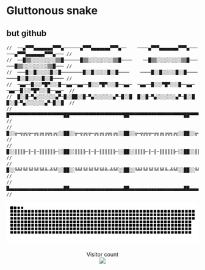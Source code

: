 # Gluttonous snake 
## but github
    //  ──▄▀▀▀▄▄▄▄▄▄▄▀▀▀▄──────▄▀▀▀▄▄▄▄▄▄▄▀▀▀▄──    ────▄▀▀▀▄▄▄▄▄▄▄▀▀▀▄─── ───▄▀▀▀▄▄▄▄▄▄▄▀▀▀▄─── //
    //  ──█▒▒░░░░░░░░░▒▒█──────█▒▒░░░░░░░░░▒▒█────    ──█▒▒░░░░░░░░░▒▒█─── ───█▒▒░░░░░░░░░▒▒█─── //
    //  ───█░░█░░░░░█░░█────────█░░█░░░░░█░░█────    ────█░░█░░░░░█░░█──── ────█░░█░░░░░█░░█──── //
    //  ─▄▄──█░░░▀█▀░░░█──▄▄──▄▄──█░░░▀█▀░░░█──▄▄─  ─▄▄──█░░░▀█▀░░░█──▄▄─ ─▄▄──█░░░▀█▀░░░█──▄▄─  //
    //  █░░█─▀▄░░░░░░░▄▀─█░░██░░█─▀▄░░░░░░░▄▀─█░░█  █░░█─▀▄░░░░░░░▄▀─█░░█ █░░█─▀▄░░░░░░░▄▀─█░░█  //
    //  █▀▀▀▀▀▀▀▀▀▀▀▀▀▀▀▀▀▀▀▀██▀▀▀▀▀▀▀▀▀▀▀▀▀▀▀▀▀▀▀▀██▀▀▀▀▀▀▀▀▀▀▀▀▀▀▀▀▀▀▀▀██▀▀▀▀▀▀▀▀▀▀▀▀▀▀▀▀▀▀▀▀█ //
    //  █░░╦─╦╔╗╦─╔╗╔╗╔╦╗╔╗░░██░░╦─╦╔╗╦─╔╗╔╗╔╦╗╔╗░░██░░╦─╦╔╗╦─╔╗╔╗╔╦╗╔╗░░██░░╦─╦╔╗╦─╔╗╔╗╔╦╗╔╗░░█ //
    //  █░░║║║╠─║─║─║║║║║╠─░░██░░║║║╠─║─║─║║║║║╠─░░██░░║║║╠─║─║─║║║║║╠─░░██░░║║║╠─║─║─║║║║║╠─░░█ //
    //  █░░╚╩╝╚╝╚╝╚╝╚╝╩─╩╚╝░░██░░╚╩╝╚╝╚╝╚╝╚╝╩─╩╚╝░░██░░╚╩╝╚╝╚╝╚╝╚╝╩─╩╚╝░░██░░╚╩╝╚╝╚╝╚╝╚╝╩─╩╚╝░░█ //
    //  █▄▄▄▄▄▄▄▄▄▄▄▄▄▄▄▄▄▄▄▄██▄▄▄▄▄▄▄▄▄▄▄▄▄▄▄▄▄▄▄▄██▄▄▄▄▄▄▄▄▄▄▄▄▄▄▄▄▄▄▄▄██▄▄▄▄▄▄▄▄▄▄▄▄▄▄▄▄▄▄▄▄█ //


    
<a href=#><img src="contributions.svg"></a>

<p align="center"> 
  Visitor count<br>
  <img src="https://profile-counter.glitch.me/Lele962/count.svg" />
</p>

